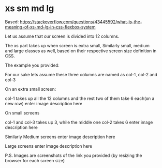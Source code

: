 <!-- TITLE: Flexbox -->
<!-- SUBTITLE: A quick summary of Flexbox -->

# xs sm md lg 
Based: https://stackoverflow.com/questions/43445592/what-is-the-meaning-of-xs-md-lg-in-css-flexbox-system

Let us assume that our screen is divided into 12 columns.

The xs part takes up when screen is extra small, Similarly small, medium and large classes as well, based on their respective screen size definition in CSS.

The example you provided:

<Row>
  <Col xs={12} sm={3} md={2} lg={1} />
  <Col xs={6} sm={6} md={8} lg={10} />
  <Col xs={6} sm={3} md={2} lg={1} />
</Row>
For our sake lets assume these three columns are named as col-1, col-2 and col-3

On an extra small screen:

col-1 takes up all the 12 columns and the rest two of them take 6 each(on a new row) enter image description here

On small screens

col-1 and col-3 takes up 3, while the middle one col-2 takes 6 enter image description here

Similarly
Medium screens enter image description here

Large screens enter image description here

P.S. Images are screenshots of the link you provided (by resizing the browser for each screen size)